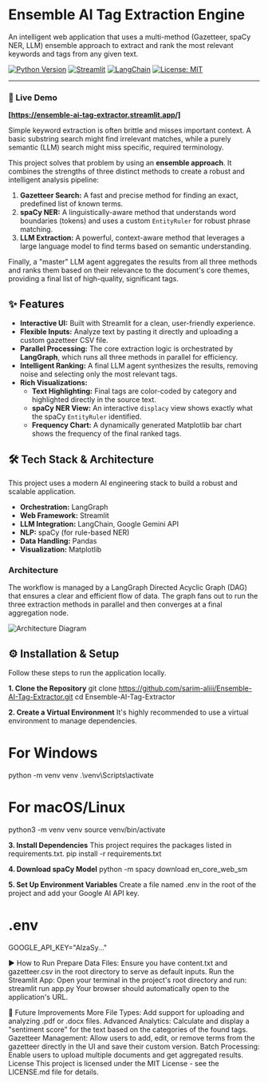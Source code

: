 # Ensemble AI Tag Extraction Engine

An intelligent web application that uses a multi-method (Gazetteer, spaCy NER, LLM) ensemble approach to extract and rank the most relevant keywords and tags from any given text.

[![Python Version](https://img.shields.io/badge/Python-3.9+-blue.svg)](https://www.python.org/downloads/)
[![Streamlit](https://img.shields.io/badge/Streamlit-1.30+-red.svg)](https://streamlit.io)
[![LangChain](https://img.shields.io/badge/LangChain-0.1+-green.svg)](https://www.langchain.com/)
[![License: MIT](https://img.shields.io/badge/License-MIT-yellow.svg)](https://opensource.org/licenses/MIT)

---

### 🚀 Live Demo

**[https://ensemble-ai-tag-extractor.streamlit.app/]**



Simple keyword extraction is often brittle and misses important context. A basic substring search might find irrelevant matches, while a purely semantic (LLM) search might miss specific, required terminology.

This project solves that problem by using an **ensemble approach**. It combines the strengths of three distinct methods to create a robust and intelligent analysis pipeline:

1.  **Gazetteer Search:** A fast and precise method for finding an exact, predefined list of known terms.
2.  **spaCy NER:** A linguistically-aware method that understands word boundaries (tokens) and uses a custom `EntityRuler` for robust phrase matching.
3.  **LLM Extraction:** A powerful, context-aware method that leverages a large language model to find terms based on semantic understanding.

Finally, a "master" LLM agent aggregates the results from all three methods and ranks them based on their relevance to the document's core themes, providing a final list of high-quality, significant tags.

## ✨ Features

*   **Interactive UI:** Built with Streamlit for a clean, user-friendly experience.
*   **Flexible Inputs:** Analyze text by pasting it directly and uploading a custom gazetteer CSV file.
*   **Parallel Processing:** The core extraction logic is orchestrated by **LangGraph**, which runs all three methods in parallel for efficiency.
*   **Intelligent Ranking:** A final LLM agent synthesizes the results, removing noise and selecting only the most relevant tags.
*   **Rich Visualizations:**
    *   **Text Highlighting:** Final tags are color-coded by category and highlighted directly in the source text.
    *   **spaCy NER View:** An interactive `displacy` view shows exactly what the spaCy `EntityRuler` identified.
    *   **Frequency Chart:** A dynamically generated Matplotlib bar chart shows the frequency of the final ranked tags.

## 🛠️ Tech Stack & Architecture

This project uses a modern AI engineering stack to build a robust and scalable application.

*   **Orchestration:** LangGraph
*   **Web Framework:** Streamlit
*   **LLM Integration:** LangChain, Google Gemini API
*   **NLP:** spaCy (for rule-based NER)
*   **Data Handling:** Pandas
*   **Visualization:** Matplotlib

### Architecture

The workflow is managed by a LangGraph Directed Acyclic Graph (DAG) that ensures a clear and efficient flow of data. The graph fans out to run the three extraction methods in parallel and then converges at a final aggregation node.

![Architecture Diagram](./architecture.jpg)

## ⚙️ Installation & Setup

Follow these steps to run the application locally.

**1. Clone the Repository**
git clone https://github.com/sarim-aliii/Ensemble-AI-Tag-Extractor.git
cd Ensemble-AI-Tag-Extractor

**2. Create a Virtual Environment**
It's highly recommended to use a virtual environment to manage dependencies.
# For Windows
python -m venv venv
.\venv\Scripts\activate

# For macOS/Linux
python3 -m venv venv
source venv/bin/activate

**3. Install Dependencies**
This project requires the packages listed in requirements.txt.
pip install -r requirements.txt

**4. Download spaCy Model**
python -m spacy download en_core_web_sm

**5. Set Up Environment Variables**
Create a file named .env in the root of the project and add your Google AI API key.
# .env
GOOGLE_API_KEY="AIzaSy..."


▶️ How to Run
Prepare Data Files: Ensure you have content.txt and gazetteer.csv in the root directory to serve as default inputs.
Run the Streamlit App: Open your terminal in the project's root directory and run:
streamlit run app.py
Your browser should automatically open to the application's URL.


🔮 Future Improvements
More File Types: Add support for uploading and analyzing .pdf or .docx files.
Advanced Analytics: Calculate and display a "sentiment score" for the text based on the categories of the found tags.
Gazetteer Management: Allow users to add, edit, or remove terms from the gazetteer directly in the UI and save their custom version.
Batch Processing: Enable users to upload multiple documents and get aggregated results.
License
This project is licensed under the MIT License - see the LICENSE.md file for details.